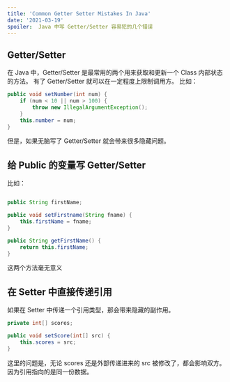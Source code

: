 ```yaml
---
title: 'Common Getter Setter Mistakes In Java'
date: '2021-03-19'
spoiler:  Java 中写 Getter/Setter 容易犯的几个错误
---
```


##  Getter/Setter  

在 Java 中，Getter/Setter 是最常用的两个用来获取和更新一个 Class 内部状态的方法。 有了 Getter/Setter 就可以在一定程度上限制调用方。 比如：

```java
public void setNumber(int num) {
    if (num < 10 || num > 100) {
        throw new IllegalArgumentException();
    }
    this.number = num;
}
```

但是，如果无脑写了 Getter/Setter 就会带来很多隐藏问题。


## 给 Public 的变量写 Getter/Setter

比如：

```java

public String firstName;

public void setFirstname(String fname) {
    this.firstName = fname;
}

public String getFirstName() {
    return this.firstName;
}

```
这两个方法毫无意义

## 在 Setter 中直接传递引用

如果在 Setter 中传递一个引用类型，那会带来隐藏的副作用。

 ```java
 private int[] scores;

 public void setScore(int[] src) {
     this.scores = src;
 }
 ```

 这里的问题是，无论 scores 还是外部传递进来的 src 被修改了，都会影响双方。 因为引用指向的是同一份数据。